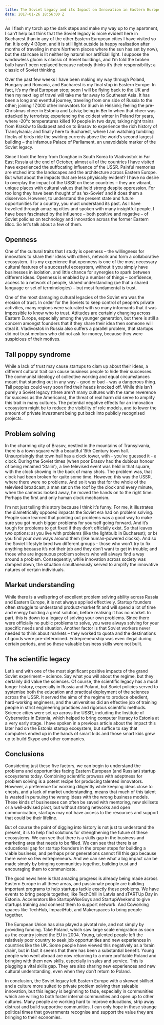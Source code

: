 ```yaml
---
title: The Soviet Legacy and its Impact on Innovation in Eastern Europe
date: 2017-01-26 18:56:00 Z
---
```


As I flash my torch up the dark steps and make my way up to my apartment, I can’t help but think that the Soviet legacy is more evident here in Bucharest than in any of the other Eastern European cities I have visited so far. It is only 4:30pm, and it is still light outside (a happy realisation after months of traveling in more Northern places where the sun has set by now), but the staircase is lit neither by natural nor artificial light. I suppose the windowless gloom is classic of Soviet buildings, and I’m told the broken bulb hasn’t been replaced because nobody thinks it’s their responsibility; a classic of Soviet thinking. 

Over the past few weeks I have been making my way through Poland, Hungary and Romania, and Bucharest is my final stop in Eastern Europe. In fact, it’s my final European stop; soon I will be flying back to the UK and then my next leg of travel will take me far away to Southeast Asia. It has been a long and eventful journey, traveling from one side of Russia to the other; joining 17,000 other innovators for Slush in Helsinki; feeling the pre-Christmas cheer in Estonia and Latvia; being in Berlin when that cheer was attacked by terrorists; experiencing the coldest winter in Poland for years, where -20°c temperatures killed 10 people in two days; taking night trains from Kraków to Budapest and on to Brasov to experience the rich history of Transylvania; and finally here to Bucharest, where I am watching tumbling flocks of birds ride the swirling currents above the world’s second largest building – the infamous Palace of Parliament, an unavoidable marker of the Soviet legacy. 

Since I took the ferry from Donghae in South Korea to Vladivostok in Far East Russia at the end of October, almost all of the countries I have visited have experienced the suffocating influence of the USSR. Painful memories are etched into the landscapes and the architecture across Eastern Europe. But what about the impacts that are less physically evident? I have no desire to overplay the impact of the USSR on these countries – they are vibrant, unique places with cultural values that held strong despite oppression. For too long they have been thought of as ‘ex-Soviet’ and it does them a disservice. However, to understand the present state and future opportunities for a country, you must understand its past. As I have travelled through amazing cities and spoken with many insightful people, I have been fascinated by the influence – both positive and negative – of Soviet policies on technology and innovation across the former Eastern Bloc. So let’s talk about a few of them.

## Openness
One of the cultural traits that I study is openness – the willingness for innovators to share their ideas with others, network and form a collaborative ecosystem. It is my experience that openness is one of the most necessary cultural features of a successful ecosystem, without it you simply have businesses in isolation, and little chance for synergies to spark between different ideas. Openness is enabled by a number of things – confidence, access to a network of people, shared understanding (be that a shared language or set of terminologies) – but most fundamental is trust. 

One of the most damaging cultural legacies of the Soviet era was the erosion of trust. In order for the Soviets to keep control of people’s private activities, many regions were saturated with so many informants that it was impossible to know who to trust. Attitudes are certainly changing across Eastern Europe, especially among the younger generation, but there is still a concern amongst founders that if they share their idea then someone will steal it. Vladivostok in Russia also suffers a parallel problem, that startups did not trust mentors who did not ask for money, because they were suspicious of their motives. 

## Tall poppy syndrome
While a lack of trust may cause startups to clam up about their ideas, a different cultural trait can cause business people to hide their successes. The communist ideology of collective working and equal circumstances meant that standing out in any way – good or bad – was a dangerous thing. Tall poppies could very soon find their heads knocked off. While this isn’t purely a Soviet legacy (there aren’t many cultures with the same reverence for success as the Americans), the threat of real harm did serve to amplify this trait in many cultures. The potential negative effects for an innovation ecosystem might be to reduce the visibility of role models, and to lower the amount of private investment being put back into publicly recognised projects. 

## Problem solving
In the charming city of Brasov, nestled in the mountains of Transylvania, there is a town square with a beautiful 15th Century town hall. Unsurprisingly that town hall has a clock tower, with - you’ve guessed it - a clock. During the Soviet times (when poor Brasov had the dubious honour of being renamed ‘Stalin’), a live televised event was held in that square, with the clock showing in the back of many shots. The problem was, that clock had been broken for quite some time. However, this was the USSR, where there were no problems. And so it was that for the whole of the televised broadcast, a man sat on the roof by the clock and every minute, when the cameras looked away, he moved the hands on to the right time. Perhaps the first and only human clock mechanism. 

I’m not just telling this story because I think it’s funny. For me, it illustrates the diametrically opposed impacts the Soviet era had on problem solving. People soon learned that pointing out problems was a good way to make sure you got much bigger problems for yourself going forward. And it’s tough for problems to get fixed if they don’t officially exist. So that leaves two options: a) you live with problems (like the lightbulb in Bucharest); or b) you find your own ways around them (like human-powered clocks). And so the Soviet lifestyle bred two different groups – those who won’t try to fix anything because it’s not their job and they don’t want to get in trouble; and those who are ingenuous problem solvers who will always find a way around a problem. Consequently, while innovation across society was damped down, the situation simultaneously served to amplify the innovative natures of certain individuals. 

## Market understanding 
While there is a wellspring of excellent problem solving ability across Russia and Eastern Europe, it is not always applied effectively. Startup founders often struggle to understand product-market fit and will spend a lot of time and energy building a great solution, before realising it has no market. In part, this is down to a legacy of solving your own problems. Since there were officially no public problems to solve, you were always solving for your specific needs and situation. Another factor is that Soviet workers never needed to think about markets – they worked to quota and the destinations of goods were pre-determined. Entrepreneurship was even illegal during certain periods, and so these valuable business skills were not built. 

## The scientific legacy
Let’s end with one of the most significant positive impacts of the grand Soviet experiment – science. Say what you will about the regime, but they certainly did value the sciences. Of course, the scientific legacy has a much longer history, especially in Russia and Poland, but Soviet policies served to systemise both the education and practical deployment of the sciences across the USSR. It served the aims of the regime to produce obedient, hard-working engineers, and the universities did an effective job of training people in strict engineering practices and rigorous scientific methods. Science cities were set up across the USSR, including the Institute of Cybernetics in Estonia, which helped to bring computer literacy to Estonia at a very early stage. I have spoken in a previous article about the impact this later had on the Estonia startup ecosystem, but suffice to say that computers ended up in the hands of smart kids and those smart kids grew up to build Skype and other companies.

## Conclusions 
Considering just these five factors, we can begin to understand the problems and opportunities facing Eastern European (and Russian) startup ecosystems today. Combining scientific prowess with adeptness for problem solving is a potent recipe for producing talented innovators. However, a preference for working diligently while keeping ideas close to chests, and a lack of market understanding, means that much of this talent is wasted in pursuing the wrong ideas with the wrong business models. These kinds of businesses can often be saved with mentoring, new skillsets or a well-advised pivot, but without strong networks and open communication, startups may not have access to the resources and support that could be their lifeline. 

But of course the point of digging into history is not just to understand the present, it is to help find solutions for strengthening the future of these ecosystems. We can see that there is a skills gap in the business and marketing area that needs to be filled. We can see that there is an educational gap for startup founders in the proper steps for building a viable business, and perhaps prior generations cannot fill this gap because there were so few entrepreneurs. And we can see what a big impact can be made simply by bringing communities together, building trust and encouraging them to communicate.

The good news here is that amazing progress is already being made across Eastern Europe in all these areas, and passionate people are building important programs to help startups tackle exactly these problems. We have events to bring people together, like TechChill in Latvia and sTARTUp Day in Estonia. Accelerators like StartupWiseGuys and StartupWeekend to give startups training and connect them to support network. And Coworking spaces like TechHub, ImpactHub, and Makerspaces to bring people together.

The European Union has also played a pivotal role, and not simply by providing funding. Take Poland, which saw large scale emigration as soon as the country joined the EU in 2004. Young, talented people left the relatively poor country to seek job opportunities and new experiences in countries like the UK. Some people have viewed this negatively as a ‘brain drain’, but in fact it seems that there has been a substantial benefit. Young people who went abroad are now returning to a more profitable Poland and bringing with them new skills, especially in sales and service. This is plugging a vital skills gap. They are also sharing new experiences and new cultural understanding, even when they don’t return to Poland. 

In conclusion, the Soviet legacy left Eastern Europe with a skewed skillset and a culture more suited to private problem solving than saleable innovation, but this legacy is beginning to fade, especially in communities which are willing to both foster internal communities and open up to other cultures. Many people are working hard to improve educations, strip away distrust and build supportive communities. I can only hope in these strange political times that governments recognise and support the value they are bringing to their economies. 